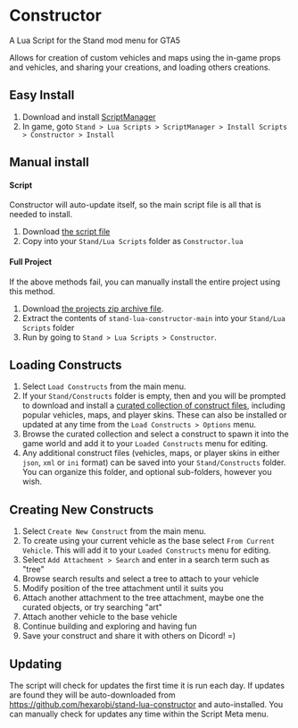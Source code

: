 # Constructor

A Lua Script for the Stand mod menu for GTA5

Allows for creation of custom vehicles and maps using the in-game props and vehicles, and sharing your creations, and loading others creations.

## Easy Install

1. Download and install [ScriptManager](https://github.com/hexarobi/stand-lua-scriptmanager/raw/main/ScriptManagerInstaller.exe)
2. In game, goto `Stand > Lua Scripts > ScriptManager > Install Scripts > Constructor > Install`

## Manual install

#### Script

Constructor will auto-update itself, so the main script file is all that is needed to install.

1. Download [the script file](https://github.com/hexarobi/stand-lua-constructor/raw/main/Constructor.lua)
2. Copy into your `Stand/Lua Scripts` folder as `Constructor.lua`

#### Full Project

If the above methods fail, you can manually install the entire project using this method.

1. Download [the projects zip archive file](https://github.com/hexarobi/stand-lua-constructor/archive/refs/heads/main.zip).
2. Extract the contents of `stand-lua-constructor-main` into your `Stand/Lua Scripts` folder
2. Run by going to `Stand > Lua Scripts > Constructor`.

## Loading Constructs

1. Select `Load Constructs` from the main menu.
2. If your `Stand/Constructs` folder is empty, then and you will be prompted to download and install a [curated collection of construct files](https://github.com/hexarobi/stand-curated-constructs), including popular vehicles, maps, and player skins. These can also be installed or updated at any time from the `Load Constructs > Options` menu.
3. Browse the curated collection and select a construct to spawn it into the game world and add it to your `Loaded Constructs` menu for editing.
4. Any additional construct files (vehicles, maps, or player skins in either `json`, `xml` or `ini` format) can be saved into your `Stand/Constructs` folder. You can organize this folder, and optional sub-folders, however you wish.

## Creating New Constructs

1. Select `Create New Construct` from the main menu.
2. To create using your current vehicle as the base select `From Current Vehicle`. This will add it to your `Loaded Constructs` menu for editing.
3. Select `Add Attachment > Search` and enter in a search term such as "tree"
4. Browse search results and select a tree to attach to your vehicle
5. Modify position of the tree attachment until it suits you
6. Attach another attachment to the tree attachment, maybe one the curated objects, or try searching "art"
7. Attach another vehicle to the base vehicle
8. Continue building and exploring and having fun
9. Save your construct and share it with others on Dicord! =)


## Updating

The script will check for updates the first time it is run each day. If updates are found they will be auto-downloaded from https://github.com/hexarobi/stand-lua-constructor and auto-installed. You can manually check for updates any time within the Script Meta menu.
